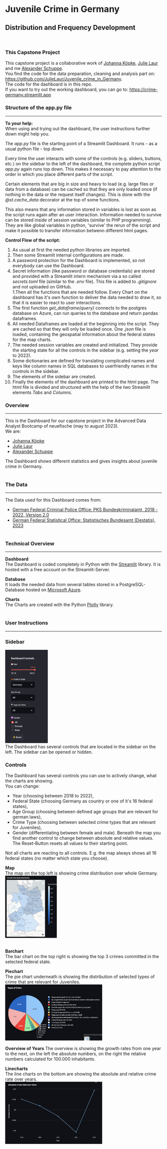 # Juvenile Crime in Germany
## Distribution and Frequency Development  
<br>

### This Capstone Project  
This capstone project is a collaborative work of <a href='https://www.linkedin.com/in/johanna-koepke/' target='_blank'>Johanna Köpke</a>, <a href='https://www.linkedin.com/in/julie-laur-a4167713a/' target='_blank'>Julie Laur</a> and me <a href='https://www.linkedin.com/in/alexander-schuppe/' target='_blank'>Alexander Schuppe</a>.  
You find the code for the data preparation, cleaning and analysis part on: <a href='https://github.com/JulieLaur/Juvenile_crime_in_Germany' target='_blank'>https://github.com/JulieLaur/Juvenile_crime_in_Germany</a>.  
The code for the dashboard is in this repo.  
If you want to try out the working dashboard, you can go to: <a href='https://crime-germany.streamlit.app/'>https://crime-germany.streamlit.app</a>  

### Structure of the app.py file  
---

__To your help:__  
When using and trying out the dashboard, the user instructions further down might help you.  

The _app.py_ file is the starting point of a Streamlit Dashboard. It runs - as a usual python file - top down.  

Every time the user interacts with some of the controls (e.g. sliders, buttons, etc.) on the sidebar to the left of the dashboard, the complete python script _app.py_ again runs top down. This makes it necessary to pay attention to the order in which you place different parts of the script.  

Certain elements that are big in size and heavy to load (e.g. large files or data from a database) can be cached so that they are only loaded once (if nothing in the data or the request itself changes). This is done with the _@st.cache_data_ decorator at the top of some functions.  

This also means that any information stored in variables is lost as soon as the script runs again after an user interaction. Information needed to survive can be stored inside of session variables (similar to PHP programming).  They are like global variables in python, 'survive' the rerun of the script and make it possible to transfer information betwenn different html pages.  

__Control Flow of the script:__  
1. As usual at first the needed python libraries are imported.  
2. Then some Streamlit internal configurations are made.  
3. A password protection for the Dashboard is implemented, so not everybody can use the Dashboard.  
4. Secret information (like password or database credentials) are stored and provided with a Streamlit intern mechanism via a so called _secrets.toml_ file (similar to the _.env_ file). This file is added to _.gitignore_ and not uploaded on GitHub.  
1.Then all the functions that are needed follow. Every Chart on the dashboard has it's own function to deliver the data needed to draw it, so that it is easier to react to user interactions.  
1. The first function _get_dataframe(query)_ connects to the postgres database on Azure, can run queries to the database and return pandas dataframes.  
2. All needed Dataframes are loaded at the beginning into the script. They are cached so that they will only be loaded once. One _.json_ file is loaded, containing the geospatial information about the federal states for the map charts.  
3. The needed session variables are created and initialized. They provide the starting state for all the controls in the sidebar (e.g. setting the _year_ to 2022).  
4. Some dictionaries are defined for translating complicated names and keys like column names in SQL databases to userfriendly names in the controls in the sidebar.  
5. The elements of the sidebar are created.  
6. Finally the elements of the dashboard are printed to the html page. The html file is divided and structured with the help of the two Streamlit elements _Tabs_ and _Columns_.  
 

### Overview  
---
This is the Dashboard for our capstone project in the Advanced Data Analyst Bootcamp of neuefische (may to august 2023).  
We are:  
- <a href='https://www.linkedin.com/in/johanna-koepke/' target='_blank'>Johanna Köpke</a>  
- <a href='https://www.linkedin.com/in/julie-laur-a4167713a/' target='_blank'>Julie Laur</a>  
- <a href='https://www.linkedin.com/in/alexander-schuppe/' target='_blank'>Alexander Schuppe</a>  

The Dashboard shows different statistics and gives insights about juvenile crime in Germany.  
<br>
### The Data  
---
The Data used for this Dashboard comes from:  
- <a href='https://www.bka.de/DE/AktuelleInformationen/StatistikenLagebilder/PolizeilicheKriminalstatistik/pks_node.html' target='_blank'>German Federal Criminal Police Office: PKS Bundeskriminalamt, 2018 - 2022, Version 2.0</a>  
- <a href='https://www.destatis.de/DE/Home/_inhalt.html' target='_blank'>German Federal Statistical Office: Statistisches Bundesamt (Destatis), 2023</a>  
  <br>
### Technical Overview  
---
__Dashboard__  
The Dashboard is coded completely in Python with the <a href='https://streamlit.io/' target='_blank'>Streamlit</a> library. It is hosted with a free account  on the Streamlit-Server.  

__Database__  
It loads the needed data from several tables stored in a PostgreSQL-Database hosted on <a href='https://azure.microsoft.com/de-de/' target='_blank'>Microsoft Azure</a>.  

__Charts__  
The Charts are created with the Python <a href='https://plotly.com/' target='_blank'>Plotly</a> library.  
<br>
### User Instructions  
---
### __Sidebar__  
<img src='img/side_controls.png' height='300' />  <br>
The Dashboard has several controls that are located in the sidebar on the left. The sidebar can be opened or hidden.  

### __Controls__  
The Dashboard has several controls you can use to actively change, what the charts are showing.  
You can change:  
- Year (choosing between 2018 to 2022),
- Federal State (choosing Germany as country or one of it's 16 federal states),
- Age Group (choosing between defined age groups that are relevant for german laws),  
- Crime Type (choosing between selected crime types that are relevant for Juveniles),  
- Gender (differentiating between female and male).
Beneath the map you find another control to change between absolute and relative values.  
The Reset-Button resets all values to their starting point.

Not all charts are reacting to all controls. E.g. the map always shows all 16 federal states (no matter which state you choose).

__Map__  
The map on the top left is showing crime distribution over whole Germany.  
<img src='img/map.png' height='200'/>  
<br>

__Barchart__  
The bar chart on the top right is showing the top 3 crimes committed in the selected federal state.  

__Piechart__  
The pie chart underneath is showing the distribution of selected types of crime that are relevant for Juveniles.  
<img src='img/piechart.png' height='180'/>  

__Overview of Years__
The overview is showing the growth rates from one year to the next, on the left the absolute numbers, on the right the relative numbers calculated for 100.000 inhabitants.  

__Linecharts__  
The line charts on the bottom are showing the absolute and relative crime rate over years.  
<img src='img/linechart.png' height='200'/>  
<br>

